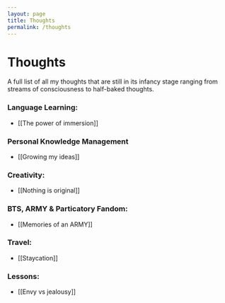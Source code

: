 ```yaml
---
layout: page
title: Thoughts
permalink: /thoughts
---
```


# Thoughts

A full list of all my thoughts that are still in its infancy stage ranging from streams of consciousness to half-baked thoughts.

### Language Learning:
- [[The power of immersion]]

### Personal Knowledge Management
- [[Growing my ideas]]

### Creativity:
- [[Nothing is original]]

### BTS, ARMY & Particatory Fandom:
- [[Memories of an ARMY]]

### Travel:
- [[Staycation]]

### Lessons:
- [[Envy vs jealousy]]

<style>
  .wrapper {
    max-width: 58em;
  }
</style>